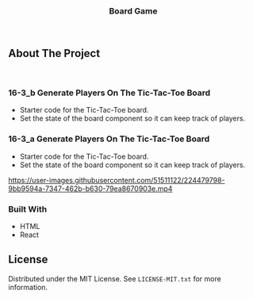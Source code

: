 <h3 align="center">Board Game</h3>
</br>

## About The Project
    
<br/>

### 16-3_b    Generate Players On The Tic-Tac-Toe Board

- Starter code for the Tic-Tac-Toe board.
- Set the state of the board component so it can keep track of players.




### 16-3_a    Generate Players On The Tic-Tac-Toe Board


- Starter code for the Tic-Tac-Toe board.
- Set the state of the board component so it can keep track of players.

https://user-images.githubusercontent.com/51511122/224479798-9bb9594a-7347-462b-b630-79ea8670903e.mp4



### Built With

- HTML
- React

## License

Distributed under the MIT License. See `LICENSE-MIT.txt` for more information.






